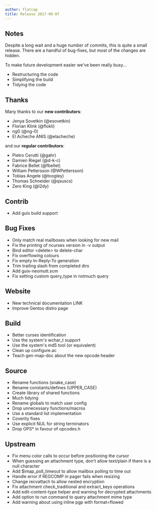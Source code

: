 ```yaml
---
author: flatcap
title: Release 2017-09-07
---
```


## Notes

Despite a long wait and a huge number of commits, this is quite a small
release. There are a handful of bug-fixes, but most of the changes are hidden.

To make future development easier we've been really busy...

- Restructuring the code
- Simplifying the build
- Tidying the code

## Thanks

Many thanks to our **new contributors**:

- Jenya Sovetkin (@esovetkin)
- Florian Klink (@flokli)
- ng0 (@ng-0)
- El Acheche ANIS (@elacheche)

and our **regular contributors**:

- Pietro Cerutti (@gahr)
- Damien Riegel (@d-k-c)
- Fabrice Bellet (@fbellet)
- William Pettersson (@WPettersson)
- Tobias Angele (@toogley)
- Thomas Schneider (@qsuscs)
- Zero King (@l2dy)

## Contrib

- Add guix build support

## Bug Fixes

- Only match real mailboxes when looking for new mail
- Fix the printing of ncurses version in -v output
- Bind editor \<delete\> to delete-char
- Fix overflowing colours
- Fix empty In-Reply-To generation
- Trim trailing slash from completed dirs
- Add guix-neomutt.scm
- Fix setting custom query_type in notmuch query

## Website

- New technical documentation LINK
- Improve Gentoo distro page

## Build

- Better curses identification
- Use the system's wchar_t support
- Use the system's md5 tool (or equivalent)
- Clean up configure.ac
- Teach gen-map-doc about the new opcode header

## Source

- Rename functions (snake_case)
- Rename constants/defines (UPPER_CASE)
- Create library of shared functions
- Much tidying
- Rename globals to match user config
- Drop unnecessary functions/macros
- Use a standard list implementation
- Coverity fixes
- Use explicit NUL for string terminators
- Drop OPS\* in favour of opcodes.h

## Upstream

- Fix menu color calls to occur before positioning the cursor
- When guessing an attachment type, don't allow text/plain if there is a null
  character
- Add $imap_poll_timeout to allow mailbox polling to time out
- Handle error if REGCOMP in pager fails when resizing
- Change recvattach to allow nested encryption
- Fix attachment check_traditional and extract_keys operations
- Add edit-content-type helper and warning for decrypted attachments
- Add option to run command to query attachment mime type
- Add warning about using inline pgp with format=flowed

